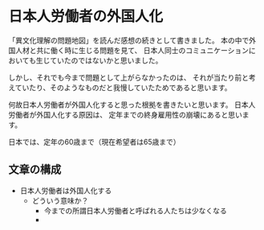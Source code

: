 # 日本人労働者の外国人化
「異文化理解の問題地図」を読んだ感想の続きとして書きました。
本の中で外国人材と共に働く時に生じる問題を見て、
日本人同士のコミュニケーションにおいても生じていたのではないかと思いました。

しかし、それでも今まで問題として上がらなかったのは、
それが当たり前と考えていたり、そのようなものだと我慢していたためであると思います。

何故日本人労働者が外国人化すると思った根拠を書きたいと思います。
日本人労働者が外国人化する原因は、
定年までの終身雇用性の崩壊にあると思います。

日本では、定年の60歳まで（現在希望者は65歳まで）

## 文章の構成
- 日本人労働者は外国人化する
  - どういう意味か？
    - 今までの所謂日本人労働者と呼ばれる人たちは少なくなる
    - 